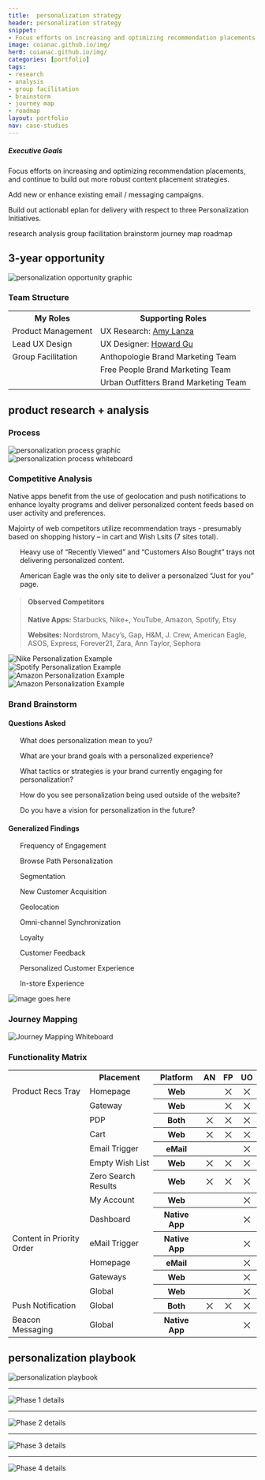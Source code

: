 ```yaml
---
title:  personalization strategy
header: personalization strategy
snippet: 
- Focus efforts on increasing and optimizing recommendation placements, and continue to build out more robust content placement strategies.
image: coianac.github.io/img/
her0: coianac.github.io/img/
categories: [portfolio]
tags: 
- research
- analysis
- group facilitation
- brainstorm
- journey map
- roadmap
layout: portfolio
nav: case-studies
---
```


<div class="w3-row block">
  <div class="w3-col w3-container m2">
  </div>
  <div class="w3-col w3-container m8">
    <h5>Executive Goals</h5>
    <p>Focus efforts on increasing and optimizing recommendation placements, and continue to build out more robust content placement strategies.</p>
    <p>Add new or enhance existing email / messaging campaigns.</p>
    <p>Build out actionabl eplan for delivery with respect to three Personalization Initiatives.</p>
  </div>
  <div class="w3-col w3-container m2"
  </div>
</div>

<div class="w3-row"> 
  <div class="w3-col w3-container m2">
  </div>
    <div class="w3-col w3-container m8">
      <pill>research</pill>
      <pill>analysis</pill>
      <pill>group facilitation</pill>
      <pill>brainstorm</pill>
      <pill>journey map</pill>
      <pill>roadmap</pill>
    </div>
    <div class="w3-col w3-container m2">
    </div>
  </div>
  
  <div class="w3-row"> 
  <div class="w3-col w3-container m2">
  </div>
    <div class="w3-col w3-container m8">
      <h2>3-year opportunity</h2>
      <img src="https://coianac.github.io/img/personalization-opportunity.jpg" alt="personalization opportunity graphic">
      <h3>Team Structure</h3>
        <table>
          <tr>
            <th>My Roles</th>
            <th>Supporting Roles</th>
          </tr>
          <tr>
            <td>Product Management</td>
            <td>UX Research: <a href="https://www.linkedin.com/in/amy-lanza-19470350/">Amy Lanza</a></td>
          </tr>
          <tr>
            <td>Lead UX Design</td>
            <td>UX Designer: <a href="https://www.linkedin.com/in/howardgu/">Howard Gu</a></td>
          </tr>
          <tr>
            <td>Group Facilitation</td>
            <td>Anthopologie Brand Marketing Team</td>
          </tr>
          <tr>
            <td></td>
            <td>Free People Brand Marketing Team</td>
          </tr>
          <tr>
            <td></td>
            <td>Urban Outfitters Brand Marketing Team</td>
          </tr>
        </table>
      <h2>product research + analysis</h2>
      <h3>Process</h3>
      <img src="https://coianac.github.io/img/personaliztion-process.jpg" alt="personalization process graphic">
    </div>
  <div class="w3-col w3-container m2">
  </div>
</div>

<img src="https://coianac.github.io/img/                  .jpg" alt="personalization process whiteboard">

<div class="w3-row"> 
  <div class="w3-col w3-container m2">
  </div>
    <div class="w3-col w3-container m8">
      <h3>Competitive Analysis</h3>
      <p>Native apps benefit from the use of geolocation and push notifications to enhance loyalty programs and deliver personalized content feeds based on user activity and preferences.</p>
      <p>Majoirty of web competitors utilize recommendation trays - presumably based on shopping history – in cart and Wish Lsits (7 sites total).</p>
      <ul>Heavy use of “Recently Viewed” and “Customers Also Bought” trays not delivering personalized content.</ul>
      <ul>American Eagle was the only site to deliver a personalzed “Just for you” page.</ul>
      <blockquote>
        <h4>Observed Competitors</h4>
        <p><b>Native Apps: </b>Starbucks, Nike+, YouTube, Amazon, Spotify, Etsy</p>
        <p><b>Websites: </b>Nordstrom, Macy’s, Gap, H&M, J. Crew, American Eagle, ASOS, Express, Forever21, Zara, Ann Taylor, Sephora</p>
      </blockquote>
    </div>
  <div class="w3-col w3-container m2">
  </div>
</div>

<div class="block">
  <div class="w3-row">
  <div class="w3-col w3-container m4">
  <img src="https://coianac.github.io/img/                  .jpg" alt="Nike Personalization Example">
  </div>
  <div class="w3-col w3-container m4">
  <img src="https://coianac.github.io/img/                  .jpg" alt="Spotify Personalization Example">
  </div>
  <div class="w3-col w3-container m4">
  <img src="https://coianac.github.io/img/                  .jpg" alt="Amazon Personalization Example">
  </div>
</div>
<div class="w3-row">
  <div class="w3-col m12">
    <img src="https://coianac.github.io/img/                  .jpg" alt="Amazon Personalization Example">
  </div>
</div>
</div>

<div class="w3-row"> 
  <div class="w3-col w3-container m2">
  </div>
    <div class="w3-col w3-container m8">
      <h3>Brand Brainstorm</h3>
        <p></p>
        <h4>Questions Asked</h4>
          <ul>What does personalization mean to you?</ul>
          <ul>What are your brand goals with a personalized experience?</ul>
          <ul>What tactics or strategies is your brand currently engaging for personalization?</ul>
          <ul>How do you see personalization being used outside of the website?</ul>
          <ul>Do you have a vision for personalization in the future?</ul>
      </div>
  <div class="w3-col w3-container m2">
  </div>
</div>

<div class="w3-row"> 
  <div class="w3-col w3-container m2">
  </div>
    <div class="w3-col w3-container m4">
        <h4>Generalized Findings</h4>
          <ul>Frequency of Engagement</ul>
          <ul>Browse Path Personalization</ul>
          <ul>Segmentation</ul>
          <ul>New Customer Acquisition</ul>
          <ul>Geolocation</ul>
          <ul>Omni-channel Synchronization</ul>
          <ul>Loyalty</ul>
          <ul>Customer Feedback</ul>
          <ul>Personalized Customer Experience</ul>
          <ul>In-store Experience</ul>
      </div>
      <div class="w3-col w3-container m4">
        <img src="https://coianac.github.io/img/                  .jpg" alt="image goes here">  
      </div>
     <div class="w3-col w3-container m2">
  </div>
</div>
          
<div class="w3-row"> 
  <div class="w3-col w3-container m2">
  </div>
    <div class="w3-col w3-container m8">
    <h3>Journey Mapping</h3>
    </div>
    <div class="w3-col w3-container m2">
  </div>
</div>

<img src="https://coianac.github.io/img/                  .jpg" alt="Journey Mapping Whiteboard">

<div class="w3-row"> 
  <div class="w3-col w3-container m2">
  </div>
    <div class="w3-col w3-container m8">
    <h3>Functionality Matrix</h3>
      <table>
        <tr>
          <th></th>
          <th>Placement</th>
          <th>Platform</th>
          <th>AN</th>
          <th>FP</th>
          <th>UO</th>
        </tr>
        <tr>
          <td>Product Recs Tray</td>
          <td>Homepage</td>
          <th>Web</th>
          <th></th>
          <th>⤫</th>
          <th>⤫</th>
        </tr>
        <tr>
          <td></td>
          <td>Gateway</td>
          <th>Web</th>
          <th></th>
          <th>⤫</th>
          <th>⤫</th>
        </tr>
        <tr>
          <td></td>
          <td>PDP</td>
          <th>Both</th>
          <th>⤫</th>
          <th>⤫</th>
          <th>⤫</th>
        </tr>
        <tr>
          <td></td>
          <td>Cart</td>
          <th>Web</th>
          <th>⤫</th>
          <th>⤫</th>
          <th>⤫</th>
        </tr>
        <tr>
          <td></td>
          <td>Email Trigger</td>
          <th>eMail</th>
          <th></th>
          <th></th>
          <th>⤫</th>
        </tr>
        <tr>
          <td></td>
          <td>Empty Wish List</td>
          <th>Web</th>
          <th>⤫</th>
          <th>⤫</th>
          <th>⤫</th>
        </tr>
        <tr>
          <td></td>
          <td>Zero Search Results</td>
          <th>Web</th>
          <th>⤫</th>
          <th>⤫</th>
          <th>⤫</th>
        </tr>
        <tr>
          <td></td>
          <td>My Account</td>
          <th>Web</th>
          <th></th>
          <th></th>
          <th>⤫</th>
        </tr>
        <tr>
          <td></td>
          <td>Dashboard</td>
          <th>Native App</th>
          <th></th>
          <th></th>
          <th>⤫</th>
        </tr>
        <tr>
          <td>Content in Priority Order</td>
          <td>eMail Trigger</td>
          <th>Native App</th>
          <th></th>
          <th></th>
          <th>⤫</th>
        </tr>
        <tr>
          <td></td>
          <td>Homepage</td>
          <th>eMail</th>
          <th></th>
          <th></th>
          <th>⤫</th>
        </tr>
        <tr>
          <td></td>
          <td>Gateways</td>
          <th>Web</th>
          <th></th>
          <th></th>
          <th>⤫</th>
        </tr>
        <tr>
          <td></td>
          <td>Global</td>
          <th>Web</th>
          <th></th>
          <th></th>
          <th>⤫</th>
        </tr>
        <tr>
          <td>Push Notification</td>
          <td>Global</td>
          <th>Both</th>
          <th>⤫</th>
          <th>⤫</th>
          <th>⤫</th>
        </tr>
        <tr>
          <td>Beacon Messaging</td>
          <td>Global</td>
          <th>Native App</th>
          <th></th>
          <th></th>
          <th>⤫</th>
        </tr>
      </table>
    <h2>personalization playbook</h2>
    <img src="https://coianac.github.io/img/                  .jpg" alt="personalization playbook">
    <hr>
    <img src="https://coianac.github.io/img/                  .jpg" alt="Phase 1 details">
    <hr>
    <img src="https://coianac.github.io/img/                  .jpg" alt="Phase 2 details">
    <hr>
    <img src="https://coianac.github.io/img/                  .jpg" alt="Phase 3 details">
    <hr>
    <img src="https://coianac.github.io/img/                  .jpg" alt="Phase 4 details">
  </div>
  <div class="w3-col w3-container m2">
  </div>
</div>
